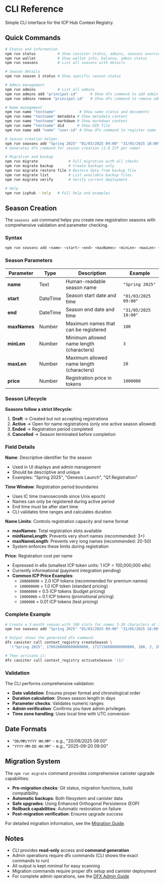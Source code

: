 # CLI Reference

Simple CLI interface for the ICP Hub Context Registry.

## Quick Commands

```bash
# Status and information
npm run status          # Show canister status, admins, seasons overview
npm run wallet          # Show wallet info, balance, admin status
npm run seasons         # List all seasons with details

# Season details
npm run season 1 status # Show specific season status

# Admin management
npm run admins          # List all admins
npm run admins add "principal-id"      # Show dfx command to add admin
npm run admins remove "principal-id"   # Show dfx command to remove admin

# Name management
npm run name "testname"           # Show name status and documents
npm run name "testname" metadata # Show metadata content
npm run name "testname" markdown # Show markdown content
npm run name "testname" did      # Show DID file
npm run name add "name" "user-id" # Show dfx command to register name

# Season creation helper
npm run seasons add "Spring 2025" "01/03/2025 09:00" "31/05/2025 18:00" 100 3 20 200000000
# Generates dfx command for season creation (2.0 ICP per name)

# Migration and backup
npm run migrate              # Full migration with all checks
npm run migrate backup       # Create backups only
npm run migrate restore file # Restore data from backup file
npm run migrate list         # List available backup files
npm run migrate verify       # Verify current deployment

# Help
npm run icphub --help   # Full help and examples
```

## Season Creation

The `seasons add` command helps you create new registration seasons with comprehensive validation and parameter checking.

### Syntax
```bash
npm run seasons add <name> <start> <end> <maxNames> <minLen> <maxLen> <price>
```

### Season Parameters

| Parameter | Type | Description | Example |
|-----------|------|-------------|---------|
| **name** | Text | Human-readable season name | `"Spring 2025"` |
| **start** | DateTime | Season start date and time | `"01/03/2025 09:00"` |
| **end** | DateTime | Season end date and time | `"31/05/2025 18:00"` |
| **maxNames** | Number | Maximum names that can be registered | `100` |
| **minLen** | Number | Minimum allowed name length (characters) | `3` |
| **maxLen** | Number | Maximum allowed name length (characters) | `20` |
| **price** | Number | Registration price in tokens | `1000000` |

### Season Lifecycle

**Seasons follow a strict lifecycle:**

1. **Draft** → Created but not accepting registrations
2. **Active** → Open for name registrations (only one active season allowed)
3. **Ended** → Registration period completed
4. **Cancelled** → Season terminated before completion

### Field Details

**Name**: Descriptive identifier for the season
- Used in UI displays and admin management
- Should be descriptive and unique
- Examples: "Spring 2025", "Genesis Launch", "Q1 Registration"

**Time Window**: Registration period boundaries
- Uses IC time (nanoseconds since Unix epoch)
- Names can only be registered during active period
- End time must be after start time
- CLI validates time ranges and calculates duration

**Name Limits**: Controls registration capacity and name format
- **maxNames**: Total registration slots available
- **minNameLength**: Prevents very short names (recommended: 3+)
- **maxNameLength**: Prevents very long names (recommended: 20-50)
- System enforces these limits during registration

**Price**: Registration cost per name
- Expressed in e8s (smallest ICP token units: 1 ICP = 100,000,000 e8s)
- Currently informational (payment integration pending)
- **Common ICP Price Examples**:
  - `200000000` = 2.0 ICP tokens (recommended for premium names)
  - `100000000` = 1.0 ICP token (standard pricing)
  - `50000000` = 0.5 ICP tokens (budget pricing)
  - `10000000` = 0.1 ICP tokens (promotional pricing)
  - `1000000` = 0.01 ICP tokens (test pricing)

### Complete Example

```bash
# Create a 3-month season with 100 slots for names 3-20 characters at 2.0 ICP per name
npm run seasons add "Spring 2025" "01/03/2025 09:00" "31/05/2025 18:00" 100 3 20 200000000

# Output shows the generated dfx command:
dfx canister call context_registry createSeason \
  '("Spring 2025", 1709280000000000000, 1717156800000000000, 100, 3, 20, 200000000)'

# Then activate it:
dfx canister call context_registry activateSeason '(1)'
```

### Validation

The CLI performs comprehensive validation:
- **Date validation**: Ensures proper format and chronological order
- **Duration calculation**: Shows season length in days
- **Parameter checks**: Validates numeric ranges
- **Admin verification**: Confirms you have admin privileges
- **Time zone handling**: Uses local time with UTC conversion

## Date Formats

- `"DD/MM/YYYY HH:MM"` - e.g., "20/09/2025 09:00"
- `"YYYY-MM-DD HH:MM"` - e.g., "2025-09-20 09:00"

## Migration System

The `npm run migrate` command provides comprehensive canister upgrade capabilities:

- **Pre-migration checks**: Git status, migration functions, build compatibility
- **Automatic backups**: Both filesystem and canister data
- **Safe upgrades**: Using Enhanced Orthogonal Persistence (EOP)
- **Rollback capabilities**: Automatic restoration on failure
- **Post-migration verification**: Ensures upgrade success

For detailed migration information, see the [Migration Guide](./migration.md).

## Notes

- CLI provides **read-only** access and **command generation**
- Admin operations require dfx commands (CLI shows the exact commands to run)
- All output is kept minimal for easy scanning
- Migration commands require proper dfx setup and canister deployment
- For complete admin operations, see the [DFX Admin Guide](./dfx-admin-guide.md)